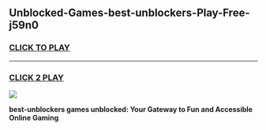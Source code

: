 
## Unblocked-Games-best-unblockers-Play-Free-j59n0
<h3>
<a href="https://premium76.site?title=best-unblockers&ref=12A">CLICK TO PLAY</a></h3>
<hr>

<h3>
<a href="https://premium76.site?title=best-unblockers&ref=12A">CLICK 2 PLAY</a>
  
</h3>

<a href="https://premium76.site?title=best-unblockers&ref=12A"><img src="https://clearcache.store/games.png"></a>


**best-unblockers games unblocked: Your Gateway to Fun and Accessible Online Gaming**
